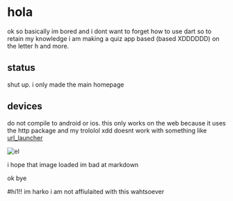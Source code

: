 # hola

ok so basically im bored and i dont want to forget how to use dart so to retain my knowledge i am making a quiz app based (based XDDDDDD) on the letter h and more.

## status

shut up. i only made the main homepage 

## devices

do not compile to android or ios. this only works on the web because it uses the http package and my trololol xdd doesnt work with something like [url_launcher](https://pub.dev/packages/url_launcher) 

![el](https://i.imgur.com/l6zhZMj.jpg)

i hope that image loaded im bad at markdown

ok bye

#hi1!! im harko i am not affiulaited with this wahtsoever

